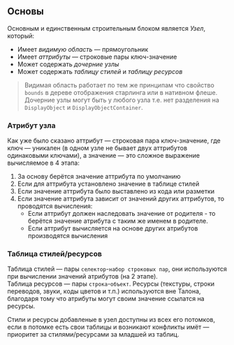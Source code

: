 ## Основы
Основным и единственным строительным блоком является *Узел*, который:

* Имеет *видимую область* — прямоугольник
* Имеет *аттрибуты* — строковые пары ключ-значение
* Может содержать *дочерние узлы*
* Может содержать *таблицу стилей* и *таблицу ресурсов*

> Видимая область работает по тем же принципам что свойство `bounds` в дереве отображения старлинга или в нативном флеше.  
> Дочерние узлы могут быть у любого узла т.е. нет разделения на `DisplayObject` и `DisplayObjectContainer`.


### Атрибут узла
Как уже было сказано аттрибут — строковая пара ключ-значение, где ключ — уникален (в одном узле не бывает двух аттрибутов одинаковыми ключами), а значение — это сложное выражение вычисляемое в 4 этапа:

1. За основу берётся значение аттрибута по умолчанию
2. Если для аттрибута установлено значение в таблице стилей
3. Если значение аттрибута было выставлено из кода или разметки
4. Если значение аттрибута зависит от значений других аттрибутов, то проводятся вычисления:
	* Если аттрибут должен наследовать значение от родителя - то берётся значение атрибута с таким же именем в родителе.
	* Если аттрибут вычисляется на основе других атрибутов производятся вычисления

### Таблица стилей/ресурсов

Таблица стилей — пары `селектор`-`набор строковых пар`, они используются при вычислении значений атрибутов (на 2 этапе).  
Таблица ресурсов — пары `строка`-`объект`. Ресурсы (текстуры, строки переводов, звуки, коды цветов и т.п.) используются вне Талона, благодаря тому что атрибуты могут своим значение ссылатся на ресурсы.

Стили и ресурсы добавленые в узел доступны из всех его потомков, если в потомке есть свои таблицы и возникают конфликты имёт — приоритет за стилями/ресурсами за младшей из таблиц.
